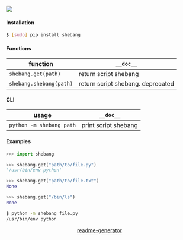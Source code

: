 <!--
https://pypi.org/project/readme-generator/
-->

[![](https://img.shields.io/pypi/pyversions/shebang.svg?longCache=True)](https://pypi.org/project/shebang/)

#### Installation
```bash
$ [sudo] pip install shebang
```

#### Functions
function|`__doc__`
-|-
`shebang.get(path)` |return script shebang
`shebang.shebang(path)` |return script shebang. deprecated

#### CLI
usage|`__doc__`
-|-
`python -m shebang path` |print script shebang

#### Examples
```python
>>> import shebang

>>> shebang.get("path/to/file.py")
'/usr/bin/env python'

>>> shebang.get("path/to/file.txt")
None

>>> shebang.get("/bin/ls")
None
```

```bash
$ python -m shebang file.py
/usr/bin/env python
```

<p align="center">
    <a href="https://pypi.org/project/readme-generator/">readme-generator</a>
</p>